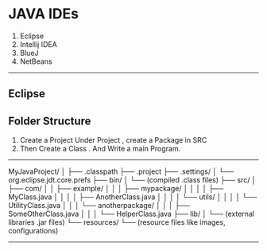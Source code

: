 <!-- @format -->

# JAVA IDEs

1. Eclipse
2. Intellij IDEA
3. BlueJ
4. NetBeans

---

## Eclipse

## Folder Structure

1. Create a Project Under Project , create a Package in SRC
2. Then Create a Class . And Write a main Program.

---

MyJavaProject/
│
├── .classpath
├── .project
├── .settings/
│ └── org.eclipse.jdt.core.prefs
├── bin/
│ └── (compiled .class files)
├── src/
│ ├── com/
│ │ ├── example/
│ │ │ ├── mypackage/
│ │ │ │ ├── MyClass.java
│ │ │ │ ├── AnotherClass.java
│ │ │ │ └── utils/
│ │ │ │ └── UtilityClass.java
│ │ │ └── anotherpackage/
│ │ │ ├── SomeOtherClass.java
│ │ │ └── HelperClass.java
├── lib/
│ └── (external libraries .jar files)
└── resources/
└── (resource files like images, configurations)

---
